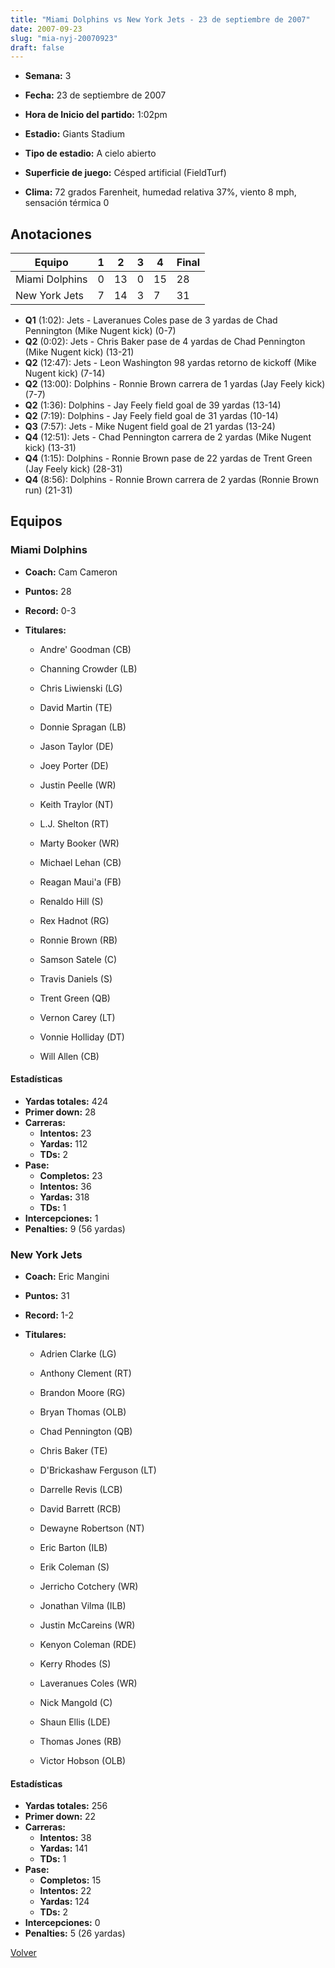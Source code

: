 ```yaml
---
title: "Miami Dolphins vs New York Jets - 23 de septiembre de 2007"
date: 2007-09-23
slug: "mia-nyj-20070923"
draft: false
---
```


* **Semana:** 3
* **Fecha:** 23 de septiembre de 2007

* **Hora de Inicio del partido:** 1:02pm
* **Estadio:** Giants Stadium
* **Tipo de estadio:** A cielo abierto
* **Superficie de juego:** Césped artificial (FieldTurf)
* **Clima:** 72 grados Farenheit, humedad relativa 37%, viento 8 mph, sensación térmica 0





## Anotaciones
| Equipo | 1 | 2 | 3 | 4 | Final |
|--------|---|---|---|---|-------|
| Miami Dolphins  | 0 | 13 | 0 | 15  | 28 |
| New York Jets  | 7 | 14 | 3 | 7  | 31 |
* **Q1** (1:02): Jets - Laveranues Coles pase de 3 yardas de Chad Pennington (Mike Nugent kick) (0-7)
* **Q2** (0:02): Jets - Chris Baker pase de 4 yardas de Chad Pennington (Mike Nugent kick) (13-21)
* **Q2** (12:47): Jets - Leon Washington 98 yardas retorno de kickoff (Mike Nugent kick) (7-14)
* **Q2** (13:00): Dolphins - Ronnie Brown carrera de 1 yardas (Jay Feely kick) (7-7)
* **Q2** (1:36): Dolphins - Jay Feely field goal de 39 yardas (13-14)
* **Q2** (7:19): Dolphins - Jay Feely field goal de 31 yardas (10-14)
* **Q3** (7:57): Jets - Mike Nugent field goal de 21 yardas (13-24)
* **Q4** (12:51): Jets - Chad Pennington carrera de 2 yardas (Mike Nugent kick) (13-31)
* **Q4** (1:15): Dolphins - Ronnie Brown pase de 22 yardas de Trent Green (Jay Feely kick) (28-31)
* **Q4** (8:56): Dolphins - Ronnie Brown carrera de 2 yardas (Ronnie Brown run) (21-31)


## Equipos


### Miami Dolphins
* **Coach:** Cam Cameron
* **Puntos:** 28
* **Record:** 0-3
* **Titulares:** 

  * Andre' Goodman (CB) 

  * Channing Crowder (LB) 

  * Chris Liwienski (LG) 

  * David Martin (TE) 

  * Donnie Spragan (LB) 

  * Jason Taylor (DE) 

  * Joey Porter (DE) 

  * Justin Peelle (WR) 

  * Keith Traylor (NT) 

  * L.J. Shelton (RT) 

  * Marty Booker (WR) 

  * Michael Lehan (CB) 

  * Reagan Maui'a (FB) 

  * Renaldo Hill (S) 

  * Rex Hadnot (RG) 

  * Ronnie Brown (RB) 

  * Samson Satele (C) 

  * Travis Daniels (S) 

  * Trent Green (QB) 

  * Vernon Carey (LT) 

  * Vonnie Holliday (DT) 

  * Will Allen (CB) 

#### Estadísticas
* **Yardas totales:** 424
* **Primer down:** 28
* **Carreras:**
  * **Intentos:** 23
  * **Yardas:** 112
  * **TDs:** 2
* **Pase:**
  * **Completos:** 23
  * **Intentos:** 36
  * **Yardas:** 318
  * **TDs:** 1
* **Intercepciones:** 1
* **Penalties:** 9 (56 yardas)

### New York Jets
* **Coach:** Eric Mangini
* **Puntos:** 31
* **Record:** 1-2
* **Titulares:** 

  * Adrien Clarke (LG) 

  * Anthony Clement (RT) 

  * Brandon Moore (RG) 

  * Bryan Thomas (OLB) 

  * Chad Pennington (QB) 

  * Chris Baker (TE) 

  * D'Brickashaw Ferguson (LT) 

  * Darrelle Revis (LCB) 

  * David Barrett (RCB) 

  * Dewayne Robertson (NT) 

  * Eric Barton (ILB) 

  * Erik Coleman (S) 

  * Jerricho Cotchery (WR) 

  * Jonathan Vilma (ILB) 

  * Justin McCareins (WR) 

  * Kenyon Coleman (RDE) 

  * Kerry Rhodes (S) 

  * Laveranues Coles (WR) 

  * Nick Mangold (C) 

  * Shaun Ellis (LDE) 

  * Thomas Jones (RB) 

  * Victor Hobson (OLB) 

#### Estadísticas
* **Yardas totales:** 256
* **Primer down:** 22
* **Carreras:**
  * **Intentos:** 38
  * **Yardas:** 141
  * **TDs:** 1
* **Pase:**
  * **Completos:** 15
  * **Intentos:** 22
  * **Yardas:** 124
  * **TDs:** 2
* **Intercepciones:** 0
* **Penalties:** 5 (26 yardas)


[Volver](/historia/2007)
